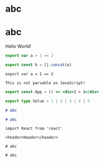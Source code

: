 # abc

# abc

<div>Hello World!</div>

<!-- eslint-disable unicorn/prefer-spread -->

```JavaScript
export var a = 1 == 2

export const b = [].concat(a)
```

```
export var a = 1 == 2
```

```log
This is not parsable as JavaScript!
```

<!-- eslint-mdx -->

```jsx
export const App = () => <div>2 > 1</div>
```

<!-- eslint-skip -->

```TypeScript
export type Value = 1 | 2 | 3 | 4 | 5
```

```MarkDown
# abc

# abc
```

<!-- mdx -->

```mdx
import React from 'react'

<header>Header</header>

# abc

# abc
```

